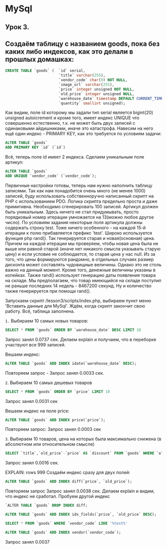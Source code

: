 # MySql

## Урок 3.

## Создаём таблицу c названием goods, пока без каких либо индексов, как это делали в прошлых домашках:

```sql
CREATE TABLE `goods` (  `id` serial,
                        `title` varchar(255),
                        `vendor_code` char(9) NOT NULL,
                        `image_url` varchar(255),
                        `price` integer unsigned NOT NULL,
                        `old_price` integer unsigned NULL,
                        `warehouse_date` timestamp DEFAULT CURRENT_TIMESTAMP,
                        `quantity` smallint unsigned);
```
Как видим, поле id которому мы задали тип serial является bigint(20) unsigned autoicrement и кроме того, имеет индекс
UNIQUE что совершенно естественно, т.к. не может быть двух записей с одинаковыми айдишниками, иначе это катастрофа.
Навесим на него ещё один индекс - PRIMARY KEY, как это требуется по условиям задачи:
```sql
ALTER TABLE `goods`
ADD PRIMARY KEY `id` (`id`)
```
Всё, теперь поле id имеет 2 индекса.
Сделаем уникальным поле артикул:
```sql
ALTER TABLE `goods`
ADD UNIQUE `vendor_code` (`vendor_code`);
```

Первичные настройки готовы, теперь нам нужно наполнить таблицу записями.
Так как нам понадобится очень много (не менее 1000) записей, буду использовать собственноручно написанный скрипт на PHP
с использованием PDO. Логика скрипта предельно проста и даже примитивна. Необходимо сгенерировать 100 записей. Артикул
должен быть уникальным. Здесь ничего не стал придумывать, просто порядковый номер итерации умножается на 13(можно любое
другое число). По условиям задания некоторые поля артикула должны содержать строку test. Тоже ничего особенного - на
каждой 15-й итерации к полю прибавляется префикс 'test'.
Широко используется функция php rand(). Так генерируется старая и новая(основная) цена. Причем на каждой итерации мы
проверяем, чтобы новая цена была не выше или равной старой (иначе нет никакого смысла указывать старую цену) и если
условие не соблюдается, то старая цена у нас null. Из за того, что цены формируются рандомно, в отдельных случаях размер
дисконта может составлять чудовищные величины. Однако это не столь важно на данный момент. Кроме того, денежные величины
указаны в копейках.
Также rand() использует генерацию даты появления товара на складе. Мы предполагаем, что товар имеющийся на складе поступил
не раньше последних 14 недель - 8467200 секунд. Ну и количество также генерируется при помощи rand().

Запускаем скрипт /lesson3/scripts/index.php, выбираем пункт меню 'Вставить данные для MySql'. Ждём, когда скрипт закончит
свою работу.
Всё, таблица заполнена.

`1.` Выбираем 10 самых новых товаров:
```sql
SELECT * FROM `goods` ORDER BY `warehouse_date` DESC LIMIT 10
```
Запрос занял 0.0737 сек.
Делаем explain и получаем, что в переборке участвуют все 999 записей.

Вешаем индекс:
```sql
ALTER TABLE `goods` ADD INDEX idate(`warehouse_date` DESC);
```
Повторяем запрос - Запрос занял 0.0033 сек.

`2`. Выбираем 10 самых дешевых товаров
```sql
SELECT * FROM `goods` ORDER BY `price` LIMIT 10
```
Запрос занял 0.0031 сек

Вешаем индекс на поле price:
```sql
ALTER TABLE `goods` ADD INDEX price(`price`);
```
Повторяем запрос:
Запрос занял 0.0003 сек

`3`. Выбираем 10 товаров, цена на которых была максимально снижена (в абсолютном или относительном смысле)
```sql
SELECT `title`,`old_price`-`price` AS `discount` FROM `goods` WHERE `old_price` > `price` ORDER BY `old_price`-`price` DESC LIMIT 10
```
Запрос занял 0.0016 сек.

EXPLAIN: rows 999
Создаём индекс сразу для двух полей:
```sql
ALTER TABLE `goods` ADD INDEX diff(`price`, `old_price`);
```
Повторяем запрос
Запрос занял 0.0038 сек.
Делаем explain и видим, что индекс не сработал.
Пробуем другой индекс
```sql
`ALTER TABLE `goods` DROP INDEX diff;

ALTER TABLE `goods` ADD INDEX idx_fields(`price`, `old_price` DESC);
```

```sql
SELECT * FROM `goods` WHERE `vendor_code` LIKE '%test%'
```

```sql
ALTER TABLE `goods` ADD INDEX vendor(`vendor_code`);
```
Запрос занял 0.0037